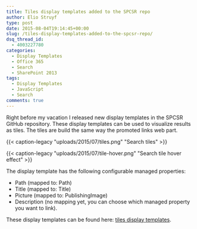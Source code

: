 ```yaml
---
title: Tiles display templates added to the SPCSR repo
author: Elio Struyf
type: post
date: 2015-08-04T19:14:45+00:00
slug: /tiles-display-templates-added-to-the-spcsr-repo/
dsq_thread_id:
  - 4003227780
categories:
  - Display Templates
  - Office 365
  - Search
  - SharePoint 2013
tags:
  - Display Templates
  - JavaScript
  - Search
comments: true
---
```


Right before my vacation I released new display templates in the SPCSR GitHub repository. These display templates can be used to visualize results as tiles. The tiles are build the same way the promoted links web part.

{{< caption-legacy "uploads/2015/07/tiles.png" "Search tiles" >}}

{{< caption-legacy "uploads/2015/07/tile-hover.png" "Search tile hover effect" >}}

The display template has the following configurable managed properties:

*   Path (mapped to: Path)
*   Title (mapped to: Title)
*   Picture (mapped to: PublishingImage)
*   Description (no mapping yet, you can choose which managed property you want to link).

These display templates can be found here: [tiles display templates](https://github.com/SPCSR/DisplayTemplates/tree/master/Search%20Display%20Templates/Tiles%20templates).